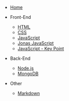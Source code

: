 <!-- docs/_sidebar.md -->

* [Home](README)


* Front-End
    * [HTML](frontend/HTML)
    * [CSS](frontend/CSS)
    * [JavaScript](frontend/JavaScript)
    * [Jonas JavaScript](frontend/CompleteJS)
    * [JavaScript - Key Point](frontend/JS_KeyPoint)


* Back-End
    * [Node.js](backend/Node.js)
    * [MongoDB](backend/MongoDB)

* Other
    * [Markdown](other/Markdown)
